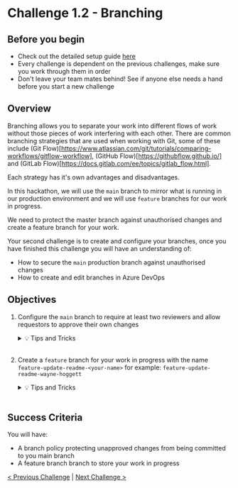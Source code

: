 # Challenge 1.2 - Branching

## Before you begin

* Check out the detailed setup guide [here](/Setup/readme.md)
* Every challenge is dependent on the previous challenges, make sure you work through them in order
* Don't leave your team mates behind! See if anyone else needs a hand before you start a new challenge

## Overview

Branching allows you to separate your work into different flows of work without those pieces of work interfering with each other. There are common branching strategies that are used when working with Git, some of these include (Git Flow)[https://www.atlassian.com/git/tutorials/comparing-workflows/gitflow-workflow], (GitHub Flow)[https://githubflow.github.io/] and (GitLab Flow)[https://docs.gitlab.com/ee/topics/gitlab_flow.html].

Each strategy has it's own advantages and disadvantages.

In this hackathon, we will use the `main` branch to mirror what is running in our production environment and we will use `feature` branches for our work in progress.

We need to protect the master branch against unauthorised changes and create a feature branch for your work.

Your second challenge is to create and configure your branches, once you have finished this challenge you will have an understanding of:
* How to secure the `main` production branch against unauthorised changes
* How to create and edit branches in Azure DevOps

## Objectives

1. Configure the `main` branch to require at least two reviewers and allow requestors to approve their own changes

    <details>
    <summary>💡 Tips and Tricks</summary>
    <ul>
        <li><a target="_blank" href="https://docs.microsoft.com/en-us/azure/devops/repos/git/branch-policies?view=azure-devops&tabs=browser#require_reviewers">About branches and branch policies</a></li>
    </ul>
    </details>
    <br/>

2. Create a `feature` branch for your work in progress with the name `feature-update-readme-<your-name>` for example: `feature-update-readme-wayne-hoggett`

    <details>
    <summary>💡 Tips and Tricks</summary>
    <ul>
        <li><a target="_blank" href="https://docs.microsoft.com/en-us/azure/devops/repos/git/create-branch?view=azure-devops&tabs=browser">Create a new Git branch</a></li>
        <li>We're using a naming convention for our feature branches. The naming convention can be anything you like, but it's quite common to include the branch type, what the work is and who is working on it.</li>
    </ul>
    </details>
    <br/>

## Success Criteria

You will have:
* A branch policy protecting unapproved changes from being committed to you main branch
* A feature branch branch to store your work in progress

[< Previous Challenge](../1.1/readme.md) | [Next Challenge >](../1.3/readme.md)
